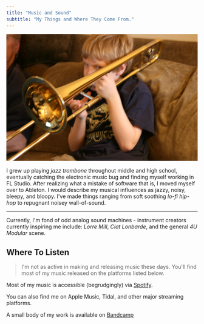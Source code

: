 ```yaml
---
title: "Music and Sound"
subtitle: "My Things and Where They Come From."
---
```




![Me playing the trombone](img/trombone.webp)



I grew up playing *jazz trombone* throughout middle and high school, eventually
catching the electronic music bug and finding myself working in FL Studio. After
realizing what a mistake of software that is, I moved myself over to Ableton. I
would describe my musical influences as jazzy, noisy, bleepy, and bloopy. I've made
things ranging from soft soothing _lo-fi hip-hop_ to repugnant noisey wall-of-sound.

-------

Currently, I'm fond of odd analog sound machines - instrument creators currently inspiring
me include: *Lorre Mill*, *Ciat Lonbarde*, and the general *4U Modular* scene.


## Where To Listen

> I'm not as active in making and releasing music these days. You'll find most of my music released on the platforms listed below.

Most of my music is accessible (begrudgingly) via [Spotify](https://open.spotify.com/artist/2stp6XCHbjsyVmOYGyYBuz?si=i3yoQQjXTY-YWtr2vZ96Aw).

You can also find me on Apple Music, Tidal, and other major streaming platforms.

A small body of my work is available on [Bandcamp](https://zaneschaffer.bandcamp.com)
